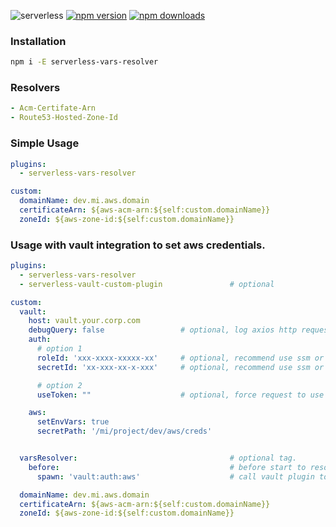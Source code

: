 ![serverless](http://public.serverless.com/badges/v3.svg)
[![npm version](https://badge.fury.io/js/serverless-vars-resolver.svg)](https://badge.fury.io/js/serverless-vars-resolver)
[![npm downloads](https://img.shields.io/npm/dt/serverless-vars-resolver.svg?style=flat)](https://www.npmjs.com/package/serverless-vars-resolver)

### Installation
```bash
npm i -E serverless-vars-resolver
```

### Resolvers
```yaml
- Acm-Certifate-Arn
- Route53-Hosted-Zone-Id
```

### Simple Usage

```yaml
plugins:
  - serverless-vars-resolver

custom:
  domainName: dev.mi.aws.domain
  certificateArn: ${aws-acm-arn:${self:custom.domainName}}
  zoneId: ${aws-zone-id:${self:custom.domainName}}
```


### Usage with vault integration to set aws credentials.

```yaml
plugins:
  - serverless-vars-resolver
  - serverless-vault-custom-plugin               # optional

custom:
  vault:
    host: vault.your.corp.com
    debugQuery: false                 # optional, log axios http request
    auth:
      # option 1
      roleId: 'xxx-xxxx-xxxxx-xx'     # optional, recommend use ssm or something like that
      secretId: 'xx-xxx-xx-x-xxx'     # optional, recommend use ssm or something like that

      # option 2
      useToken: ""                    # optional, force request to use this token

    aws:
      setEnvVars: true
      secretPath: '/mi/project/dev/aws/creds'


  varsResolver:                                  # optional tag.
    before:                                      # before start to resolve vars
      spawn: 'vault:auth:aws'                    # call vault plugin to set aws creds

  domainName: dev.mi.aws.domain
  certificateArn: ${aws-acm-arn:${self:custom.domainName}}
  zoneId: ${aws-zone-id:${self:custom.domainName}}
```
